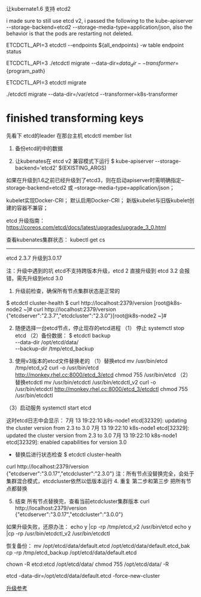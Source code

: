 让kubernate1.6 支持 etcd2

 i made sure to still use etcd v2, i passed the following to the kube-apiserver --storage-backend=etcd2 --storage-media-type=application/json, also the behavior is that the pods are restarting not deleted.


 ETCDCTL_API=3 etcdctl --endpoints ${all_endpoints} -w table endpoint status


 ETCDCTL_API=3 ./etcdctl migrate --data-dir=${data_dir} --transformer=${program_path}


ETCDCTL_API=3 etcdctl migrate

./etcdctl migrate --data-dir=/var/etcd --transformer=k8s-transformer
# finished transforming keys


先看下 etcd的leader 在那台主机
etcdctl member list

1. 备份etcd的中的数据


2. 让kubenates在 etcd v2 兼容模式下运行
$ kube-apiserver --storage-backend='etcd2' $(EXISTING_ARGS)



如果在升级到1.6之前已经升级到了etcd3，则在启动apiserver时需明确指定–storage-backend=etcd2 或 –storage-media-type=application/json；


kubelet实现Docker-CRI；
默认启用Docker-CRI；
新版kubelet与旧版kubelet创建的容器不兼容；


etcd 升级指南：
https://coreos.com/etcd/docs/latest/upgrades/upgrade_3_0.html



查看kubenates集群状态：
kubectl get cs

-------------------------------
etcd 2.3.7 升级到3.0.17

注：升级中遇到的坑
etcd不支持跨版本升级，etcd 2 直接升级到 etcd 3.2 会报错，需先升级到etcd 3.0

1. 升级前检查，确保所有节点集群状态是正常的

$ etcdctl cluster-health
$ curl http://localhost:2379/version
[root@k8s-node2 ~]# curl http://localhost:2379/version
{"etcdserver":"2.3.7","etcdcluster":"2.3.0"}[root@k8s-node2 ~]# 

2. 随便选择一台etcd节点，停止现存的etcd进程
（1） 停止
systemctl stop etcd
（2）备份数据：
$ etcdctl backup \
      --data-dir /opt/etcd/data/ \
      --backup-dir /tmp/etcd_backup

3. 使用v3版本的etcd文件替换老的
（1）替换etcd
mv /usr/bin/etcd /tmp/etcd_v2
curl -o /usr/bin/etcd  http://monkey.rhel.cc:8000/etcd_3/etcd
chmod 755  /usr/bin/etcd
（2）替换etcdctl
mv /usr/bin/etcdctl /usr/bin/etcdctl_v2
curl -o /usr/bin/etcdctl http://monkey.rhel.cc:8000/etcd_3/etcdctl
chmod 755  /usr/bin/etcdctl

（3）启动服务
systemctl start etcd

这时etcd日志中会显示：
7月 13 19:22:10 k8s-node1 etcd[32329]: updating the cluster version from 2.3 to 3.0
7月 13 19:22:10 k8s-node1 etcd[32329]: updated the cluster version from 2.3 to 3.0
7月 13 19:22:10 k8s-node1 etcd[32329]: enabled capabilities for version 3.0

+ 替换后进行状态检查
$ etcdctl cluster-health

curl http://localhost:2379/version
{"etcdserver":"3.0.17","etcdcluster":"2.3.0"}
注：所有节点没替换完全，会处于集群混合模式，etcdcluster依然以低版本运行
4. 重复 第二步和第三步  把所有节点都替换

5. 结束
所有节点替换完，查看当前etcdcluster集群版本
curl http://localhost:2379/version
{"etcdserver":"3.0.17","etcdcluster":"3.0.0"}



如果升级失败，还原办法：
echo y |cp -rp   /tmp/etcd_v2 /usr/bin/etcd 
echo y |cp -rp   /usr/bin/etcdctl_v2 /usr/bin/etcdctl

恢复备份：
mv /opt/etcd/data/default.etcd /opt/etcd/data/default.etcd_bak
cp -rp /tmp/etcd_backup /opt/etcd/data/default.etcd

chown -R etcd:etcd /opt/etcd/data/
chmod 755 /opt/etcd/data/ -R

etcd -data-dir=/opt/etcd/data/default.etcd  -force-new-cluster

[升级参考](https://coreos.com/etcd/docs/latest/upgrades/upgrade_3_0.html)
